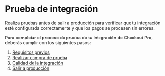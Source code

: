 # Prueba de integración

Realiza pruebas antes de salir a producción para verificar que tu integración esté configurada correctamente y que los pagos se procesen sin errores.

Para completar el proceso de prueba de tu integración de Checkout Pro, deberás cumplir con los siguientes pasos:

1. [Requisitos previos](/developers/es/docs/checkout-pro/integration-test/prerequisites)
2. [Realizar compra de prueba](/developers/es/docs/checkout-pro/integration-test/make-test-purchase)
3. [Calidad de la integración](/developers/es/docs/checkout-pro/integration-test/homologation)
4. [Salir a producción](/developers/es/docs/checkout-pro/integration-test/goto-production)

